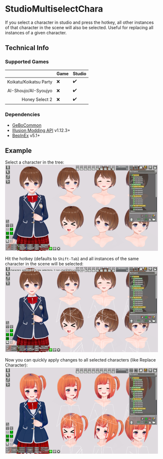 # StudioMultiselectChara

If you select a character in studio and press the hotkey, all other instances of that character in the scene will also be selected. Useful for replacing all instances of a given character.

## Technical Info

### Supported Games

|                        | Game               | Studio             |
| ----------------------:| ------------------ | ------------------ |
| Koikatu/Koikatsu Party | :x:                | :heavy_check_mark: |
| AI-Shoujo/AI-Syoujyo   | :x:                | :heavy_check_mark: |
| Honey Select 2         | :x:                | :heavy_check_mark: |


### Dependencies

- [GeBoCommon](https://github.com/GeBo1/GeBoPlugins)
- [Illusion Modding API](https://github.com/IllusionMods/IllusionModdingAPI) v1.12.3+
- [BepInEx](https://github.com/BepInEx/BepInEx) v5.1+


## Example

Select a character in the tree:
![Select character in tree](_Images/ex-01-01.png)

Hit the hotkey (defaults to `Shift-Tab`) and all instances of the same character in the scene will be selected:
![Select character in tree](_Images/ex-01-02.png)

Now you can quickly apply changes to all selected characters (like Replace Character):
![Select character in tree](_Images/ex-01-03.png)





